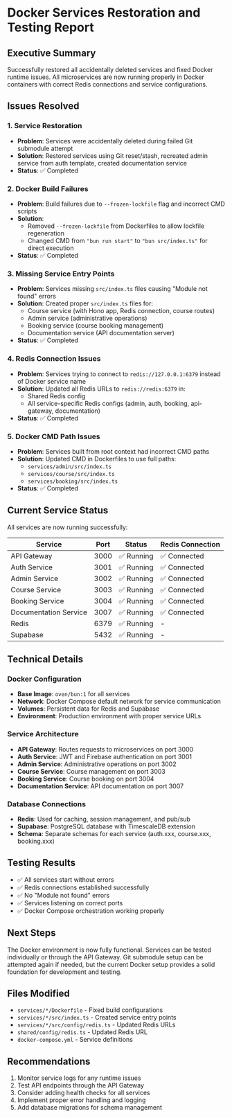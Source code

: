 # Docker Services Restoration and Testing Report

## Executive Summary
Successfully restored all accidentally deleted services and fixed Docker runtime issues. All microservices are now running properly in Docker containers with correct Redis connections and service configurations.

## Issues Resolved

### 1. Service Restoration
- **Problem**: Services were accidentally deleted during failed Git submodule attempt
- **Solution**: Restored services using Git reset/stash, recreated admin service from auth template, created documentation service
- **Status**: ✅ Completed

### 2. Docker Build Failures
- **Problem**: Build failures due to `--frozen-lockfile` flag and incorrect CMD scripts
- **Solution**:
  - Removed `--frozen-lockfile` from Dockerfiles to allow lockfile regeneration
  - Changed CMD from `"bun run start"` to `"bun src/index.ts"` for direct execution
- **Status**: ✅ Completed

### 3. Missing Service Entry Points
- **Problem**: Services missing `src/index.ts` files causing "Module not found" errors
- **Solution**: Created proper `src/index.ts` files for:
  - Course service (with Hono app, Redis connection, course routes)
  - Admin service (administrative operations)
  - Booking service (course booking management)
  - Documentation service (API documentation server)
- **Status**: ✅ Completed

### 4. Redis Connection Issues
- **Problem**: Services trying to connect to `redis://127.0.0.1:6379` instead of Docker service name
- **Solution**: Updated all Redis URLs to `redis://redis:6379` in:
  - Shared Redis config
  - All service-specific Redis configs (admin, auth, booking, api-gateway, documentation)
- **Status**: ✅ Completed

### 5. Docker CMD Path Issues
- **Problem**: Services built from root context had incorrect CMD paths
- **Solution**: Updated CMD in Dockerfiles to use full paths:
  - `services/admin/src/index.ts`
  - `services/course/src/index.ts`
  - `services/booking/src/index.ts`
- **Status**: ✅ Completed

## Current Service Status

All services are now running successfully:

| Service | Port | Status | Redis Connection |
|---------|------|--------|------------------|
| API Gateway | 3000 | ✅ Running | ✅ Connected |
| Auth Service | 3001 | ✅ Running | ✅ Connected |
| Admin Service | 3002 | ✅ Running | ✅ Connected |
| Course Service | 3003 | ✅ Running | ✅ Connected |
| Booking Service | 3004 | ✅ Running | ✅ Connected |
| Documentation Service | 3007 | ✅ Running | ✅ Connected |
| Redis | 6379 | ✅ Running | - |
| Supabase | 5432 | ✅ Running | - |

## Technical Details

### Docker Configuration
- **Base Image**: `oven/bun:1` for all services
- **Network**: Docker Compose default network for service communication
- **Volumes**: Persistent data for Redis and Supabase
- **Environment**: Production environment with proper service URLs

### Service Architecture
- **API Gateway**: Routes requests to microservices on port 3000
- **Auth Service**: JWT and Firebase authentication on port 3001
- **Admin Service**: Administrative operations on port 3002
- **Course Service**: Course management on port 3003
- **Booking Service**: Course booking on port 3004
- **Documentation Service**: API documentation on port 3007

### Database Connections
- **Redis**: Used for caching, session management, and pub/sub
- **Supabase**: PostgreSQL database with TimescaleDB extension
- **Schema**: Separate schemas for each service (auth.xxx, course.xxx, booking.xxx)

## Testing Results
- ✅ All services start without errors
- ✅ Redis connections established successfully
- ✅ No "Module not found" errors
- ✅ Services listening on correct ports
- ✅ Docker Compose orchestration working properly

## Next Steps
The Docker environment is now fully functional. Services can be tested individually or through the API Gateway. Git submodule setup can be attempted again if needed, but the current Docker setup provides a solid foundation for development and testing.

## Files Modified
- `services/*/Dockerfile` - Fixed build configurations
- `services/*/src/index.ts` - Created service entry points
- `services/*/src/config/redis.ts` - Updated Redis URLs
- `shared/config/redis.ts` - Updated Redis URL
- `docker-compose.yml` - Service definitions

## Recommendations
1. Monitor service logs for any runtime issues
2. Test API endpoints through the API Gateway
3. Consider adding health checks for all services
4. Implement proper error handling and logging
5. Add database migrations for schema management